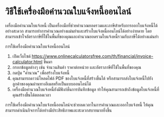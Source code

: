 วิธีใช้เครื่องมือคำนวณใบแจ้งหนี้ออนไลน์
=======================================

เครื่องมือคำนวณใบแจ้งหนี้ เป็นเครื่องมือที่ช่วยคำนวณยอดรวมและภาษีสำหรับการออกใบแจ้งหนี้ได้อย่างสะดวก สามารถทำการคำนวณอย่างแม่นยำและสร้างใบแจ้งหนี้ออนไลน์ได้อย่างง่ายดาย โดยสามารถเข้าใจอัตราภาษีที่ใช้ในพื้นที่ของคุณและคำนวณยอดรวมใบแจ้งหนี้รวมกับภาษีได้อย่างแม่นยำ

การใช้เครื่องมือคำนวณใบแจ้งหนี้ออนไลน์

1. เปิดเว็บไซต์ <https://www.onlinecalculatorsfree.com/th/financial/invoice-calculator.html> ขึ้นมา
2. กรอกข้อมูลต่างๆ เช่น จำนวนสินค้า ราคาต่อหน่วย และอัตราภาษีที่ใช้ในพื้นที่ของคุณ
3. กดปุ่ม "คำนวณ" เพื่อสร้างใบแจ้งหนี้
4. คุณสามารถดาวน์โหลดไฟล์ PDF ของใบแจ้งหนี้ที่สร้างขึ้นได้ หรือสามารถส่งใบแจ้งหนี้ไปยังลูกค้าของคุณผ่านทางอีเมลหรือเป็นแบบออนไลน์ได้
5. เครื่องมือคำนวณใบแจ้งหนี้ยังมีฟังก์ชั่นการบันทึกข้อมูล ทำให้คุณสามารถเข้าถึงข้อมูลใบแจ้งหนี้ที่คุณสร้างขึ้นได้ตลอดเวลา

การใช้เครื่องมือคำนวณใบแจ้งหนี้ออนไลน์จะช่วยลดเวลาในการคำนวณและออกใบแจ้งหนี้ ให้คุณสามารถดำเนินกิจการได้อย่างมีประสิทธิภาพและสะดวกสบายมากยิ่งขึ้น